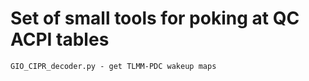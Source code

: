 # Set of small tools for poking at QC ACPI tables

```
GIO_CIPR_decoder.py - get TLMM-PDC wakeup maps
```